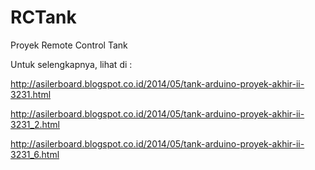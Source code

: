 # RCTank
Proyek Remote Control Tank

Untuk selengkapnya, lihat di :

http://asilerboard.blogspot.co.id/2014/05/tank-arduino-proyek-akhir-ii-3231.html

http://asilerboard.blogspot.co.id/2014/05/tank-arduino-proyek-akhir-ii-3231_2.html

http://asilerboard.blogspot.co.id/2014/05/tank-arduino-proyek-akhir-ii-3231_6.html

